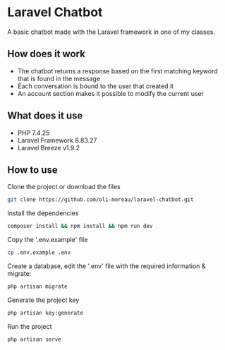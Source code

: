# Laravel Chatbot
A basic chatbot made with the Laravel framework in one of my classes.

## How does it work
- The chatbot returns a response based on the first matching keyword that is found in the message
- Each conversation is bound to the user that created it
- An account section makes it possible to modify the current user

## What does it use
- PHP 7.4.25
- Laravel Framework 8.83.27
- Laravel Breeze v1.9.2

## How to use
Clone the project or download the files
```bash
git clone https://github.com/oli-moreau/laravel-chatbot.git
```
Install the dependencies
```bash
composer install && npm install && npm run dev
```
Copy the '.env.example' file
```bash
cp .env.example .env
```
Create a database, edit the '.env' file with the required information & migrate:
```bash
php artisan migrate
```
Generate the project key
```bash
php artisan key:generate
```
Run the project
```bash
php artisan serve
```
